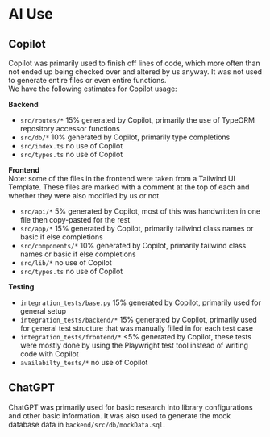 # AI Use
## Copilot
Copilot was primarily used to finish off lines of code, which more often than not ended up being checked over and altered by us anyway. It was not used to generate entire files or even entire functions.  
We have the following estimates for Copilot usage:  

**Backend**
- `src/routes/*` 15% generated by Copilot, primarily the use of TypeORM repository accessor functions
- `src/db/*` 10% generated by Copilot, primarily type completions
- `src/index.ts` no use of Copilot
- `src/types.ts` no use of Copilot

**Frontend**  
Note: some of the files in the frontend were taken from a Tailwind UI Template. These files are marked with a comment at the top of each and whether they were also modified by us or not.
- `src/api/*` 5% generated by Copilot, most of this was handwritten in one file then copy-pasted for the rest
- `src/app/*` 15% generated by Copilot, primarily tailwind class names or basic if else completions
- `src/components/*` 10% generated by Copilot, primarily tailwind class names or basic if else completions
- `src/lib/*` no use of Copilot
- `src/types.ts` no use of Copilot

**Testing**
- `integration_tests/base.py` 15% generated by Copilot, primarily used for general setup
- `integration_tests/backend/*` 15% generated by Copilot, primarily used for general test structure that was manually filled in for each test case
- `integration_tests/frontend/*` <5% generated by Copilot, these tests were mostly done by using the Playwright test tool instead of writing code with Copilot
- `availabilty_tests/*` no use of Copilot

## ChatGPT
ChatGPT was primarily used for basic research into library configurations and other basic information. It was also used to generate the mock database data in `backend/src/db/mockData.sql`.

